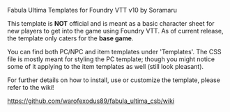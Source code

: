 Fabula Ultima Templates for Foundry VTT v10 by Soramaru

This template is **NOT** official and is meant as a basic character sheet for new players to get into the game using Foundry VTT. As of current release, the template only caters for the **base game**.

You can find both PC/NPC and item templates under 'Templates'. The CSS file is mostly meant for styling the PC template; though you might notice some of it applying to the item templates as well (still look pleasant).

For further details on how to install, use or customize the template, please refer to the wiki!

https://github.com/warofexodus89/fabula_ultima_csb/wiki
